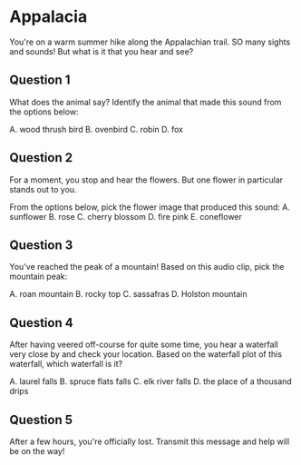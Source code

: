# Appalacia

You're on a warm summer hike along the Appalachian trail. SO many sights and sounds! But what is it that you hear and see? 

## Question 1

What does the animal say? Identify the animal that made this sound from the options below:

A. wood thrush bird
B. ovenbird
C. robin
D. fox

## Question 2

For a moment, you stop and hear the flowers. But one flower in particular stands out to you. 

From the options below, pick the flower image that produced this sound:
A. sunflower
B. rose
C. cherry blossom
D. fire pink
E. coneflower

## Question 3

You've reached the peak of a mountain! Based on this audio clip, pick the mountain peak:

A. roan mountain 
B. rocky top
C. sassafras
D. Holston mountain

## Question 4

After having veered off-course for quite some time, you hear a waterfall very close by and check your location.
Based on the waterfall plot of this waterfall, which waterfall is it?

A. laurel falls
B. spruce flats falls
C. elk river falls
D. the place of a thousand drips

## Question 5

After a few hours, you're officially lost. Transmit this message and help will be on the way!

